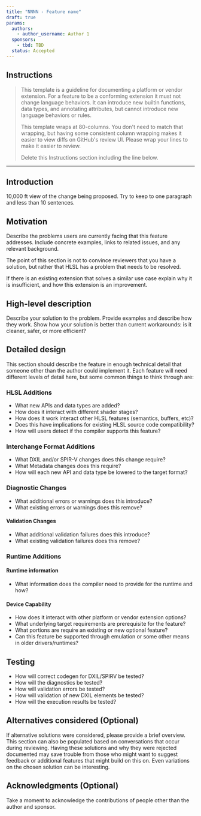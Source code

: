 ```yaml
---
title: "NNNN - Feature name"
draft: true
params:
  authors:
    - author_username: Author 1
  sponsors:
    - tbd: TBD
  status: Accepted
---
```

<!-- {% raw %} -->

## Instructions

> This template is a guideline for documenting a platform or vendor extension.
> For a feature to be a conforming extension it must not change language
> behaviors. It can introduce new builtin functions, data types, and annotating
> attributes, but cannot introduce new language behaviors or rules.
>
> This template wraps at 80-columns. You don't need to match that wrapping, but
> having some consistent column wrapping makes it easier to view diffs on
> GitHub's review UI. Please wrap your lines to make it easier to review.
>
> Delete this Instructions section including the line below.

---

## Introduction

10,000 ft view of the change being proposed. Try to keep to one paragraph and
less than 10 sentences.

## Motivation

Describe the problems users are currently facing that this feature addresses.
Include concrete examples, links to related issues, and any relevant background.

The point of this section is not to convince reviewers that you have a solution,
but rather that HLSL has a problem that needs to be resolved.

If there is an existing extension that solves a similar use case explain why it
is insufficient, and how this extension is an improvement.

## High-level description

Describe your solution to the problem. Provide examples and describe how they
work. Show how your solution is better than current workarounds: is it cleaner,
safer, or more efficient?

## Detailed design

This section should describe the feature in enough technical detail that someone
other than the author could implement it. Each feature will need different levels
of detail here, but some common things to think through are:

### HLSL Additions

* What new APIs and data types are added?
* How does it interact with different shader stages?
* How does it work interact other HLSL features (semantics, buffers, etc)?
* Does this have implications for existing HLSL source code compatibility?
* How will users detect if the compiler supports this feature?

### Interchange Format Additions

* What DXIL and/or SPIR-V changes does this change require?
* What Metadata changes does this require?
* How will each new API and data type be lowered to the target format?

### Diagnostic Changes

* What additional errors or warnings does this introduce?
* What existing errors or warnings does this remove?

#### Validation Changes

* What additional validation failures does this introduce?
* What existing validation failures does this remove?

### Runtime Additions

#### Runtime information

* What information does the compiler need to provide for the runtime and how?

#### Device Capability

* How does it interact with other platform or vendor extension options?
* What underlying target requirements are prerequisite for the feature?
* What portions are require an existing or new optional feature?
* Can this feature be supported through emulation or some other means
  in older drivers/runtimes?

## Testing

* How will correct codegen for DXIL/SPIRV be tested?
* How will the diagnostics be tested?
* How will validation errors be tested?
* How will validation of new DXIL elements be tested?
* How will the execution results be tested?

## Alternatives considered (Optional)

If alternative solutions were considered, please provide a brief overview. This
section can also be populated based on conversations that occur during
reviewing. Having these solutions and why they were rejected documented may save
trouble from those who might want to suggest feedback or additional features that
might build on this on. Even variations on the chosen solution can be interesting.

## Acknowledgments (Optional)

Take a moment to acknowledge the contributions of people other than the author
and sponsor.

<!-- {% endraw %} -->
